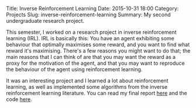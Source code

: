 Title: Inverse Reinforcement Learning
Date: 2015-10-31 18:00
Category: Projects
Slug: inverse-reinforcement-learning
Summary: My second undergraduate research project.

This semester, I worked on a research project in inverse reinforcement learning (IRL). IRL is basically this: You have an agent exhibiting some behaviour that optimally maximises some reward, and you want to find what reward it's maximising. There's a few reasons you might want to do that; the main reasons that I can think of are that you may want the reward as a proxy for the motivation of the agent, and that you may want to reproduce the behaviour of the agent using reinforcement learning.

It was an interesting project and I learned a lot about reinforcement learning, as well as implemented some algorithms from the inverse reinforcement learning literature. You can read my final report [here](http://courses.cecs.anu.edu.au/courses/CSPROJECTS/15S2/Reports/Matthew_Alger_Report.pdf) and the code [here](https://github.com/MatthewJA/Inverse-Reinforcement-Learning).